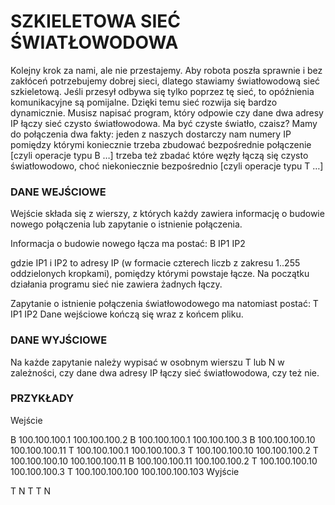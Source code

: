 # SZKIELETOWA SIEĆ ŚWIATŁOWODOWA
Kolejny krok za nami, ale nie przestajemy. Aby robota poszła sprawnie i bez zakłóceń potrzebujemy dobrej sieci, dlatego stawiamy światłowodową sieć szkieletową. Jeśli przesył odbywa się tylko poprzez tę sieć, to opóźnienia komunikacyjne są pomijalne. Dzięki temu sieć rozwija się bardzo dynamicznie. Musisz napisać program, który odpowie czy dane dwa adresy IP łączy sieć czysto światłowodowa. Ma być czyste światło, czaisz? Mamy do połączenia dwa fakty:
jeden z naszych dostarczy nam numery IP pomiędzy którymi koniecznie trzeba zbudować bezpośrednie połączenie [czyli operacje typu B …]
trzeba też zbadać które węzły łączą się czysto światłowodowo, choć niekoniecznie bezpośrednio [czyli operacje typu T …]

### DANE WEJŚCIOWE
Wejście składa się z wierszy, z których każdy zawiera informację o budowie nowego połączenia lub zapytanie o istnienie połączenia.

Informacja o budowie nowego łącza ma postać:
B  IP1  IP2

gdzie IP1 i IP2 to adresy IP (w formacie czterech liczb z zakresu 1..255 oddzielonych kropkami), pomiędzy którymi powstaje łącze. Na początku działania programu sieć nie zawiera żadnych łączy.

Zapytanie o istnienie połączenia światłowodowego ma natomiast postać:
T  IP1  IP2
Dane wejściowe kończą się wraz z końcem pliku.

### DANE WYJŚCIOWE
Na każde zapytanie należy wypisać w osobnym wierszu T lub N w zależności, czy dane dwa adresy IP łączy sieć światłowodowa, czy też nie.

### PRZYKŁADY
Wejście

B 100.100.100.1 100.100.100.2
B 100.100.100.1 100.100.100.3
B 100.100.100.10 100.100.100.11
T 100.100.100.1 100.100.100.3
T 100.100.100.10 100.100.100.2
T 100.100.100.10 100.100.100.11
B 100.100.100.11 100.100.100.2
T 100.100.100.10 100.100.100.3
T 100.100.100.100 100.100.100.103
Wyjście

T
N
T
T
N